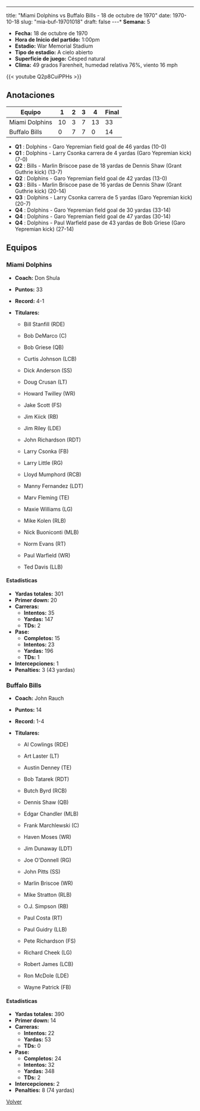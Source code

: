 ---
title: "Miami Dolphins vs Buffalo Bills - 18 de octubre de 1970"
date: 1970-10-18
slug: "mia-buf-19701018"
draft: false
---* **Semana:** 5
* **Fecha:** 18 de octubre de 1970
* **Hora de Inicio del partido:** 1:00pm
* **Estadio:** War Memorial Stadium
* **Tipo de estadio:** A cielo abierto
* **Superficie de juego:** Césped natural
* **Clima:** 49 grados Farenheit, humedad relativa 76%, viento 16 mph

{{< youtube Q2p8CuiPPHs >}}


## Anotaciones
| Equipo | 1 | 2 | 3 | 4 | Final |
|--------|---|---|---|---|-------|
| Miami Dolphins  | 10 | 3 | 7 | 13  | 33 |
| Buffalo Bills  | 0 | 7 | 7 | 0  | 14 |
* **Q1** : Dolphins - Garo Yepremian field goal de 46 yardas (10-0)
* **Q1** : Dolphins - Larry Csonka carrera de 4 yardas (Garo Yepremian kick) (7-0)
* **Q2** : Bills - Marlin Briscoe pase de 18 yardas de Dennis Shaw (Grant Guthrie kick) (13-7)
* **Q2** : Dolphins - Garo Yepremian field goal de 42 yardas (13-0)
* **Q3** : Bills - Marlin Briscoe pase de 16 yardas de Dennis Shaw (Grant Guthrie kick) (20-14)
* **Q3** : Dolphins - Larry Csonka carrera de 5 yardas (Garo Yepremian kick) (20-7)
* **Q4** : Dolphins - Garo Yepremian field goal de 30 yardas (33-14)
* **Q4** : Dolphins - Garo Yepremian field goal de 47 yardas (30-14)
* **Q4** : Dolphins - Paul Warfield pase de 43 yardas de Bob Griese (Garo Yepremian kick) (27-14)


## Equipos


### Miami Dolphins
* **Coach:** Don Shula
* **Puntos:** 33
* **Record:** 4-1
* **Titulares:** 

  * Bill Stanfill (RDE) 

  * Bob DeMarco (C) 

  * Bob Griese (QB) 

  * Curtis Johnson (LCB) 

  * Dick Anderson (SS) 

  * Doug Crusan (LT) 

  * Howard Twilley (WR) 

  * Jake Scott (FS) 

  * Jim Kiick (RB) 

  * Jim Riley (LDE) 

  * John Richardson (RDT) 

  * Larry Csonka (FB) 

  * Larry Little (RG) 

  * Lloyd Mumphord (RCB) 

  * Manny Fernandez (LDT) 

  * Marv Fleming (TE) 

  * Maxie Williams (LG) 

  * Mike Kolen (RLB) 

  * Nick Buoniconti (MLB) 

  * Norm Evans (RT) 

  * Paul Warfield (WR) 

  * Ted Davis (LLB) 

#### Estadísticas
* **Yardas totales:** 301
* **Primer down:** 20
* **Carreras:**
  * **Intentos:** 35
  * **Yardas:** 147
  * **TDs:** 2
* **Pase:**
  * **Completos:** 15
  * **Intentos:** 23
  * **Yardas:** 196
  * **TDs:** 1
* **Intercepciones:** 1
* **Penalties:** 3 (43 yardas)

### Buffalo Bills
* **Coach:** John Rauch
* **Puntos:** 14
* **Record:** 1-4
* **Titulares:** 

  * Al Cowlings (RDE) 

  * Art Laster (LT) 

  * Austin Denney (TE) 

  * Bob Tatarek (RDT) 

  * Butch Byrd (RCB) 

  * Dennis Shaw (QB) 

  * Edgar Chandler (MLB) 

  * Frank Marchlewski (C) 

  * Haven Moses (WR) 

  * Jim Dunaway (LDT) 

  * Joe O'Donnell (RG) 

  * John Pitts (SS) 

  * Marlin Briscoe (WR) 

  * Mike Stratton (RLB) 

  * O.J. Simpson (RB) 

  * Paul Costa (RT) 

  * Paul Guidry (LLB) 

  * Pete Richardson (FS) 

  * Richard Cheek (LG) 

  * Robert James (LCB) 

  * Ron McDole (LDE) 

  * Wayne Patrick (FB) 

#### Estadísticas
* **Yardas totales:** 390
* **Primer down:** 14
* **Carreras:**
  * **Intentos:** 22
  * **Yardas:** 53
  * **TDs:** 0
* **Pase:**
  * **Completos:** 24
  * **Intentos:** 32
  * **Yardas:** 348
  * **TDs:** 2
* **Intercepciones:** 2
* **Penalties:** 8 (74 yardas)


[Volver](/historia/1970)
